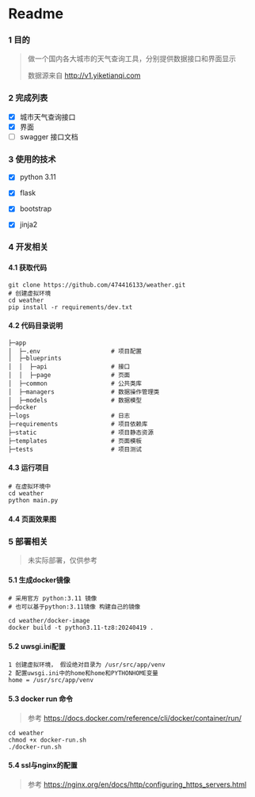 # Readme

### 1 目的 

> 做一个国内各大城市的天气查询工具，分别提供数据接口和界面显示
>
> 数据源来自 http://v1.yiketianqi.com

### 2 完成列表  

- [x]  城市天气查询接口 
- [x] 界面 
- [ ] swagger 接口文档

### 3 使用的技术 

- [x] python 3.11

- [x] flask 
- [x] bootstrap
- [x] jinja2

### 4 开发相关  

#### 4.1 获取代码 

```
git clone https://github.com/474416133/weather.git 
# 创建虚拟环境
cd weather 
pip install -r requirements/dev.txt
```



#### 4.2 代码目录说明 

```
├─app
│  ├─.env                    # 项目配置
│  ├─blueprints              
│  │  ├─api                  # 接口
│  │  ├─page                 # 页面
│  ├─common                  # 公共类库
│  ├─managers                # 数据操作管理类
│  ├─models                  # 数据模型
├─docker
├─logs                       # 日志
├─requirements               # 项目依赖库
├─static                     # 项目静态资源
├─templates                  # 页面模板
├─tests                      # 项目测试
```



#### 4.3 运行项目  

```
# 在虚拟环境中
cd weather 
python main.py
```



#### 4.4 页面效果图 



### 5 部署相关 

> 未实际部署，仅供参考

#### 5.1 生成docker镜像  

```
# 采用官方 python:3.11 镜像
# 也可以基于python:3.11镜像 构建自己的镜像

cd weather/docker-image
docker build -t python3.11-tz8:20240419 . 
```



#### 5.2 uwsgi.ini配置 

```
1 创建虚拟环境， 假设绝对目录为 /usr/src/app/venv
2 配置uwsgi.ini中的home和home和PYTHONHOME变量
home = /usr/src/app/venv

```



#### 5.3 docker run 命令 

> 参考 https://docs.docker.com/reference/cli/docker/container/run/   

```
cd weather 
chmod +x docker-run.sh
./docker-run.sh

```



#### 5.4 ssl与nginx的配置 

> 参考 https://nginx.org/en/docs/http/configuring_https_servers.html 





